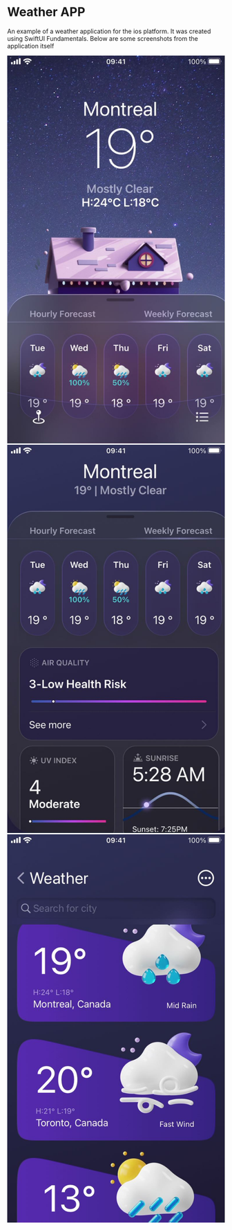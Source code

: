 # Weather APP

An example of a weather application for the ios platform.
It was created using SwiftUI Fundamentals.
Below are some screenshots from the application itself

![Main screen](/assets/screenshot-1687808054637.png "Main screen")
![Main screen details](/assets/screenshot-1687808095503.png "Main screen details")
![Cities](/assets/screenshot-1687808114201.png "Cities")
